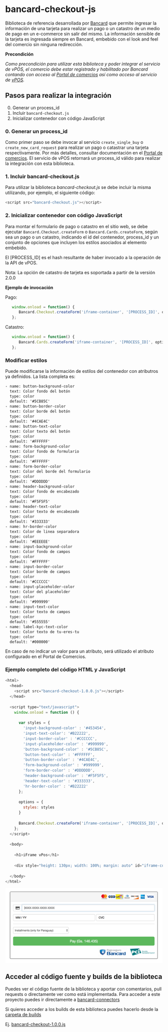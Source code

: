 # bancard-checkout-js
Biblioteca de referencia desarrollada por [Bancard](http://www.bancard.com.py/) que permite ingresar la información de una tarjeta para realizar un pago o un catastro de un medio de pago en un e-commerce sin salir del mismo. La información sensible de la tarjeta es ingresada siempre en Bancard, embebido con el look and feel del comercio sin ninguna redirección.

**Precondición**

_Como precondición para utilizar esta biblioteca y poder integrar el servicio de vPOS, el comercio debe estar registrado y habilitado por Bancard contando con acceso al [Portal de comercios](https://comercios.bancard.com.py) así como acceso al servicio de [vPOS](http://www.bancard.com.py/index.php/vpos/)._

## Pasos para realizar la integración

0. Generar un process_id
1. Incluir `bancard-checkout.js`
2. Inicializar contenedor con código JavaScript

### 0. Generar un process_id
Como primer paso se debe invocar al servicio `create_single_buy` o `create_new_card_request` para realizar un pago o catastrar una tarjeta respectivamente. Por más detalles, consultar documentación en el [Portal de comercios](https://comercios.bancard.com.py). El servicio de vPOS retornará un process_id válido para realizar la integración con esta biblioteca.

### 1. Incluir bancard-checkout.js
Para utilizar la biblioteca _bancard-checkout.js_ se debe incluir la misma utilizando, por ejemplo, el siguiente código:

```javascript
<script src="bancard-checkout.js"></script>
```

### 2. Inicializar contenedor con código JavaScript
Para montar el formulario de pago o catastro en el sitio web, se debe ejecutar `Bancard.Checkout.createForm` o `Bancard.Cards.createForm`, según sea un pago o un catastro, indicando el id del contenedor, process_id y un conjunto de opciones que incluyen los estilos asociados al elemento embebido.

El [PROCESS_ID] es el hash resultante de haber invocado a la operación de la API de vPOS.

Nota: La opción de catastro de tarjeta es soportada a partir de la versión 2.0.0

**Ejemplo de invocación**

Pago:
```javascript
   window.onload = function() {
      Bancard.Checkout.createForm('iframe-container', '[PROCESS_ID]', options);
   };
```

Catastro:
```javascript
   window.onload = function() {
      Bancard.Cards.createForm('iframe-container', '[PROCESS_ID]', options);
   };
```

### Modificar estilos
Puede modificarse la información de estilos del contenedor con atributros ya definidos. La lista completa es:

```
- name: button-background-color
  text: Color fondo del botón
  type: color
  default: '#5CB85C'
- name: button-border-color
  text: Color borde del botón
  type: color
  default: '#4CAE4C'
- name: button-text-color
  text: Color texto del botón
  type: color
  default: '#FFFFFF'
- name: form-background-color
  text: Color fondo de formulario
  type: color
  default: '#FFFFFF'
- name: form-border-color
  text: Color del borde del formulario
  type: color
  default: '#DDDDDD'
- name: header-background-color
  text: Color fondo de encabezado
  type: color
  default: '#F5F5F5'
- name: header-text-color
  text: Color texto de encabezado
  type: color
  default: '#333333'
- name: hr-border-color
  text: Color de linea separadora
  type: color
  default: '#EEEEEE'
- name: input-background-color
  text: Color fondo de campos
  type: color
  default: '#FFFFFF'
- name: input-border-color
  text: Color borde de campos
  type: color
  default: '#CCCCCC'
- name: input-placeholder-color
  text: Color del placeholder
  type: color
  default: '#999999'
- name: input-text-color
  text: Color texto de campos
  type: color
  default: '#555555'
- name: label-kyc-text-color
  text: Color texto de tu-eres-tu
  type: color
  default: '#000000'
```

En caso de no indicar un valor para un atributo, será utilizado el atributo configurado en el Portal de Comercios.

### Ejemplo completo del código HTML y JavaScript

```javascript
<html>
  <head>
    <script src="bancard-checkout-1.0.0.js"></script>
  </head>

  <script type="text/javascript">
    window.onload = function () {

      var styles = {
        'input-background-color' : '#453454',
        'input-text-color': '#B22222',
        'input-border-color' : '#CCCCCC',
        'input-placeholder-color' : '#999999',
        'button-background-color' : '#5CB85C',
        'button-text-color' : '#FFFFFF',
        'button-border-color' : '#4CAE4C',
        'form-background-color' : '#999999',
        'form-border-color' : '#DDDDDD',
        'header-background-color' : '#F5F5F5',
        'header-text-color' : '#333333',
        'hr-border-color' : '#B22222'
      };

      options = {
        styles: styles
      }

      Bancard.Checkout.createForm('iframe-container', '[PROCESS_ID]', options);
    };
  </script>

  <body>

    <h1>iFrame vPos</h1>

    <div style="height: 130px; width: 100%; margin: auto" id="iframe-container"/>

  </body>
</html>
```

![iFrame](iFrame.png)


## Acceder al código fuente y builds de la biblioteca
Puedes ver el código fuente de la biblioteca y aportar con comentarios, pull requests o directamente ver como está implementada.
Para acceder a este proyecto puedes ir directamente a [bancard-connectors](https://github.com/Bancard/bancard-connectors/tree/master/vpos/checkout/javascript)

Si quieres acceder a los builds de esta biblioteca puedes hacerlo desde la [carpeta de builds](https://github.com/Bancard/bancard-checkout-js/tree/master/build)

Ej. [bancard-checkout-1.0.0.js](build/bancard-checkout-1.0.0.js)
